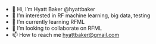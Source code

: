 - 👋 Hi, I’m Hyatt Baker @hyattbaker 
- 👀 I’m interested in RF machine learning, big data, testing
- 🌱 I’m currently learning RFML
- 💞️ I’m looking to collaborate on RFML
- 📫 How to reach me hyattbaker@gmail.com

<!---
hyattbaker/hyattbaker is a ✨ special ✨ repository because its `README.md` (this file) appears on your GitHub profile.
You can click the Preview link to take a look at your changes.
--->
